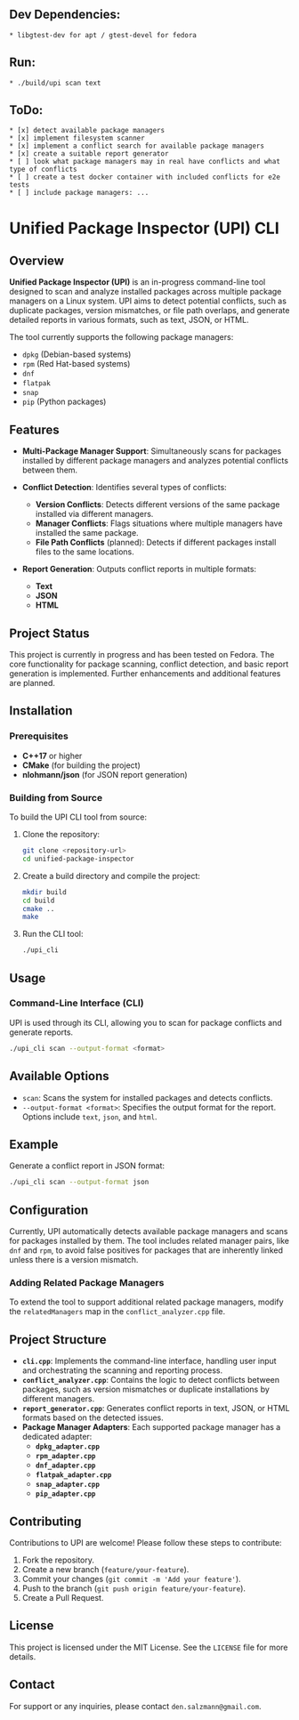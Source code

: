 ## Dev Dependencies:
    * libgtest-dev for apt / gtest-devel for fedora

## Run:
    * ./build/upi scan text

## ToDo:
    * [x] detect available package managers
    * [x] implement filesystem scanner
    * [x] implement a conflict search for available package managers
    * [x] create a suitable report generator
    * [ ] look what package managers may in real have conflicts and what type of conflicts
    * [ ] create a test docker container with included conflicts for e2e tests
    * [ ] include package managers: ...

# Unified Package Inspector (UPI) CLI

## Overview

**Unified Package Inspector (UPI)** is an in-progress command-line tool designed to scan and analyze installed packages across multiple package managers on a Linux system. UPI aims to detect potential conflicts, such as duplicate packages, version mismatches, or file path overlaps, and generate detailed reports in various formats, such as text, JSON, or HTML.

The tool currently supports the following package managers:

- `dpkg` (Debian-based systems)
- `rpm` (Red Hat-based systems)
- `dnf`
- `flatpak`
- `snap`
- `pip` (Python packages)

## Features

- **Multi-Package Manager Support**: Simultaneously scans for packages installed by different package managers and analyzes potential conflicts between them.
  
- **Conflict Detection**: Identifies several types of conflicts:
  - **Version Conflicts**: Detects different versions of the same package installed via different managers.
  - **Manager Conflicts**: Flags situations where multiple managers have installed the same package.
  - **File Path Conflicts** (planned): Detects if different packages install files to the same locations.

- **Report Generation**: Outputs conflict reports in multiple formats:
  - **Text**
  - **JSON**
  - **HTML**

## Project Status

This project is currently in progress and has been tested on Fedora. The core functionality for package scanning, conflict detection, and basic report generation is implemented. Further enhancements and additional features are planned.

## Installation

### Prerequisites

- **C++17** or higher
- **CMake** (for building the project)
- **nlohmann/json** (for JSON report generation)

### Building from Source

To build the UPI CLI tool from source:

1. Clone the repository:
    ```bash
    git clone <repository-url>
    cd unified-package-inspector
    ```

2. Create a build directory and compile the project:
    ```bash
    mkdir build
    cd build
    cmake ..
    make
    ```

3. Run the CLI tool:
    ```bash
    ./upi_cli
    ```

## Usage

### Command-Line Interface (CLI)

UPI is used through its CLI, allowing you to scan for package conflicts and generate reports.

```bash
./upi_cli scan --output-format <format>
```

## Available Options

- `scan`: Scans the system for installed packages and detects conflicts.
- `--output-format <format>`: Specifies the output format for the report. Options include `text`, `json`, and `html`.

## Example

Generate a conflict report in JSON format:

```bash
./upi_cli scan --output-format json
```

## Configuration

Currently, UPI automatically detects available package managers and scans for packages installed by them. The tool includes related manager pairs, like `dnf` and `rpm`, to avoid false positives for packages that are inherently linked unless there is a version mismatch.

### Adding Related Package Managers

To extend the tool to support additional related package managers, modify the `relatedManagers` map in the `conflict_analyzer.cpp` file.

## Project Structure

- **`cli.cpp`**: Implements the command-line interface, handling user input and orchestrating the scanning and reporting process.
- **`conflict_analyzer.cpp`**: Contains the logic to detect conflicts between packages, such as version mismatches or duplicate installations by different managers.
- **`report_generator.cpp`**: Generates conflict reports in text, JSON, or HTML formats based on the detected issues.
- **Package Manager Adapters**: Each supported package manager has a dedicated adapter:
  - **`dpkg_adapter.cpp`**
  - **`rpm_adapter.cpp`**
  - **`dnf_adapter.cpp`**
  - **`flatpak_adapter.cpp`**
  - **`snap_adapter.cpp`**
  - **`pip_adapter.cpp`**

## Contributing

Contributions to UPI are welcome! Please follow these steps to contribute:

1. Fork the repository.
2. Create a new branch (`feature/your-feature`).
3. Commit your changes (`git commit -m 'Add your feature'`).
4. Push to the branch (`git push origin feature/your-feature`).
5. Create a Pull Request.

## License

This project is licensed under the MIT License. See the `LICENSE` file for more details.

## Contact

For support or any inquiries, please contact `den.salzmann@gmail.com`.
